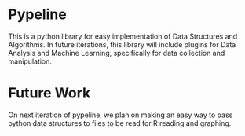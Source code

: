 # Pypeline
This is a python library for easy implementation of Data Structures and Algorithms. In future iterations, this library will include plugins for Data Analysis and Machine Learning, specifically for data collection and manipulation.

# Future Work
On next iteration of pypeline, we plan on making an easy way to pass python data structures to files to be read for R reading and graphing.
